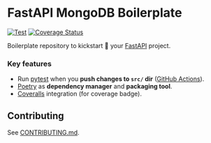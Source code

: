 # FastAPI MongoDB Boilerplate

[![Test](https://github.com/svaponi/fastapi-mongodb-boilerplate/actions/workflows/run-tests.yml/badge.svg)](https://github.com/svaponi/fastapi-mongodb-boilerplate/actions/workflows/run-tests.yml)
[![Coverage Status](https://coveralls.io/repos/github/svaponi/fastapi-mongodb-boilerplate/badge.svg?branch=main)](https://coveralls.io/github/svaponi/fastapi-mongodb-boilerplate?branch=main)

Boilerplate repository to kickstart 🚀 your [FastAPI](https://fastapi.tiangolo.com/) project.

### Key features

- Run [pytest](https://docs.pytest.org/) when you **push changes to `src/` dir** ([GitHub Actions](/.github/workflows/run-tests.yml)).
- [Poetry](https://python-poetry.org/docs/#installation) as **dependency manager** and **packaging tool**.
- [Coveralls](https://docs.coveralls.io/) integration (for coverage badge).


## Contributing

See [CONTRIBUTING.md](/CONTRIBUTING.md).
